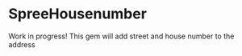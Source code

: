 SpreeHousenumber
================

Work in progress! This gem will add street and house number to the address

